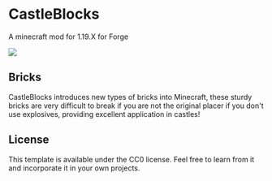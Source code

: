 # CastleBlocks
A minecraft mod for 1.19.X for Forge

[![](http://cf.way2muchnoise.eu/full_castleblocks_downloads.svg)](https://curseforge.com/minecraft/mc-mods/castleblocks)

## Bricks

CastleBlocks introduces new types of bricks into Minecraft, these sturdy bricks are very difficult to break if you are not the original placer if you don't use explosives, providing excellent application in castles!

## License

This template is available under the CC0 license. Feel free to learn from it and incorporate it in your own projects.
